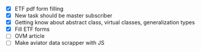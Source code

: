 - [x] ETF pdf form filling
- [x] New task should be master subscriber
- [x] Getting know about abstract class, virtual classes, generalization types
- [x] Fill ETF forms
- [ ] OVM article
- [ ] Make aviator data scrapper with JS